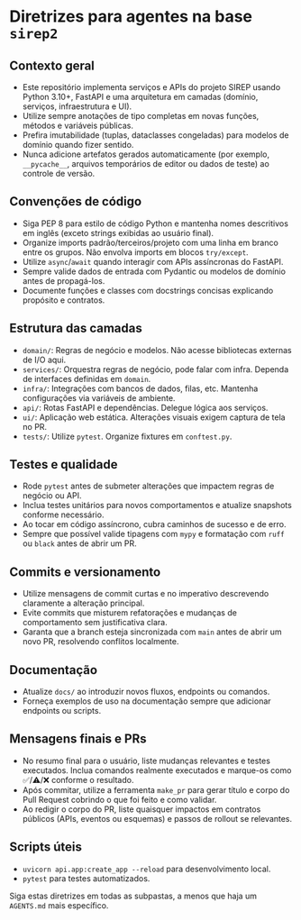 # Diretrizes para agentes na base `sirep2`

## Contexto geral
- Este repositório implementa serviços e APIs do projeto SIREP usando Python 3.10+, FastAPI e uma arquitetura em camadas (domínio, serviços, infraestrutura e UI).
- Utilize sempre anotações de tipo completas em novas funções, métodos e variáveis públicas.
- Prefira imutabilidade (tuplas, dataclasses congeladas) para modelos de domínio quando fizer sentido.
- Nunca adicione artefatos gerados automaticamente (por exemplo, `__pycache__`, arquivos temporários de editor ou dados de teste) ao controle de versão.

## Convenções de código
- Siga PEP 8 para estilo de código Python e mantenha nomes descritivos em inglês (exceto strings exibidas ao usuário final).
- Organize imports padrão/terceiros/projeto com uma linha em branco entre os grupos. Não envolva imports em blocos `try/except`.
- Utilize `async`/`await` quando interagir com APIs assíncronas do FastAPI.
- Sempre valide dados de entrada com Pydantic ou modelos de domínio antes de propagá-los.
- Documente funções e classes com docstrings concisas explicando propósito e contratos.

## Estrutura das camadas
- `domain/`: Regras de negócio e modelos. Não acesse bibliotecas externas de I/O aqui.
- `services/`: Orquestra regras de negócio, pode falar com infra. Dependa de interfaces definidas em `domain`.
- `infra/`: Integrações com bancos de dados, filas, etc. Mantenha configurações via variáveis de ambiente.
- `api/`: Rotas FastAPI e dependências. Delegue lógica aos serviços.
- `ui/`: Aplicação web estática. Alterações visuais exigem captura de tela no PR.
- `tests/`: Utilize `pytest`. Organize fixtures em `conftest.py`.

## Testes e qualidade
- Rode `pytest` antes de submeter alterações que impactem regras de negócio ou API.
- Inclua testes unitários para novos comportamentos e atualize snapshots conforme necessário.
- Ao tocar em código assíncrono, cubra caminhos de sucesso e de erro.
- Sempre que possível valide tipagens com `mypy` e formatação com `ruff` ou `black` antes de abrir um PR.

## Commits e versionamento
- Utilize mensagens de commit curtas e no imperativo descrevendo claramente a alteração principal.
- Evite commits que misturem refatorações e mudanças de comportamento sem justificativa clara.
- Garanta que a branch esteja sincronizada com `main` antes de abrir um novo PR, resolvendo conflitos localmente.

## Documentação
- Atualize `docs/` ao introduzir novos fluxos, endpoints ou comandos.
- Forneça exemplos de uso na documentação sempre que adicionar endpoints ou scripts.

## Mensagens finais e PRs
- No resumo final para o usuário, liste mudanças relevantes e testes executados. Inclua comandos realmente executados e marque-os como ✅/⚠️/❌ conforme o resultado.
- Após commitar, utilize a ferramenta `make_pr` para gerar título e corpo do Pull Request cobrindo o que foi feito e como validar.
- Ao redigir o corpo do PR, liste quaisquer impactos em contratos públicos (APIs, eventos ou esquemas) e passos de rollout se relevantes.

## Scripts úteis
- `uvicorn api.app:create_app --reload` para desenvolvimento local.
- `pytest` para testes automatizados.

Siga estas diretrizes em todas as subpastas, a menos que haja um `AGENTS.md` mais específico.
